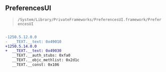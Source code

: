 ## PreferencesUI

> `/System/Library/PrivateFrameworks/PreferencesUI.framework/PreferencesUI`

```diff

-1250.5.12.0.0
-  __TEXT.__text: 0x49010
+1250.5.14.0.0
+  __TEXT.__text: 0x49030
   __TEXT.__auth_stubs: 0xfa0
   __TEXT.__objc_methlist: 0x2d1c
   __TEXT.__const: 0x106

```
